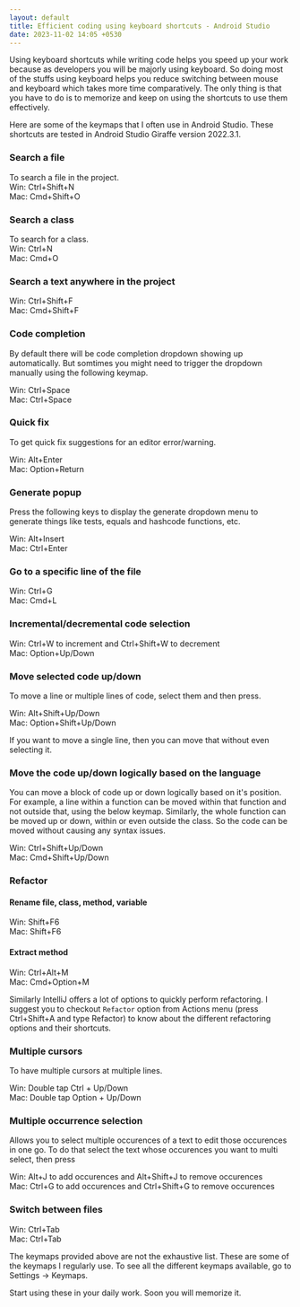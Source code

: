 ```yaml
---
layout: default
title: Efficient coding using keyboard shortcuts - Android Studio
date: 2023-11-02 14:05 +0530
---
```

Using keyboard shortcuts while writing code helps you speed up your work because as developers you will be majorly using keyboard. So doing most of the stuffs using keyboard helps you reduce switching between mouse and keyboard which takes more time comparatively. The only thing is that you have to do is to memorize and keep on using the shortcuts to use them effectively.

Here are some of the keymaps that I often use in Android Studio. These shortcuts are tested in Android Studio Giraffe version 2022.3.1.

### Search a file
To search a file in the project.<br>
Win: Ctrl+Shift+N<br>
Mac: Cmd+Shift+O

### Search a class
To search for a class.<br>
Win: Ctrl+N<br>
Mac: Cmd+O

### Search a text anywhere in the project
Win: Ctrl+Shift+F<br>
Mac: Cmd+Shift+F

### Code completion
By default there will be code completion dropdown showing up automatically. But somtimes you might need to trigger the dropdown manually using the following keymap.

Win: Ctrl+Space<br>
Mac: Ctrl+Space

### Quick fix
To get quick fix suggestions for an editor error/warning.

Win: Alt+Enter<br>
Mac: Option+Return
 
### Generate popup
Press the following keys to display the generate dropdown menu to generate things like tests, equals and hashcode functions, etc.

Win: Alt+Insert<br>
Mac: Ctrl+Enter
 
### Go to a specific line of the file
Win: Ctrl+G<br>
Mac: Cmd+L

### Incremental/decremental code selection
Win: Ctrl+W to increment and Ctrl+Shift+W to decrement<br>
Mac: Option+Up/Down

### Move selected code up/down
To move a line or multiple lines of code, select them and then press.

Win: Alt+Shift+Up/Down<br>
Mac: Option+Shift+Up/Down

If you want to move a single line, then you can move that without even selecting it.

### Move the code up/down logically based on the language
You can move a block of code up or down logically based on it's position. For example, a line within a function can be moved within that function and not outside that, using the below keymap. Similarly, the whole function can be moved up or down, within or even outside the class. So the code can be moved without causing any syntax issues.

Win: Ctrl+Shift+Up/Down<br>
Mac: Cmd+Shift+Up/Down

### Refactor
#### Rename file, class, method, variable
Win: Shift+F6<br>
Mac: Shift+F6

#### Extract method
Win: Ctrl+Alt+M<br>
Mac: Cmd+Option+M

Similarly IntelliJ offers a lot of options to quickly perform refactoring. I suggest you to checkout `Refactor` option from Actions menu (press Ctrl+Shift+A and type Refactor) to know about the different refactoring options and their shortcuts.

### Multiple cursors
To have multiple cursors at multiple lines.

Win: Double tap Ctrl + Up/Down<br>
Mac: Double tap Option + Up/Down

### Multiple occurrence selection
Allows you to select multiple occurences of a text to edit those occurences in one go. To do that select the text whose occurences you want to multi select, then press

Win: Alt+J to add occurences and Alt+Shift+J to remove occurences<br>
Mac: Ctrl+G to add occurences and Ctrl+Shift+G to remove occurences<br>

### Switch between files
Win: Ctrl+Tab<br>
Mac: Ctrl+Tab

The keymaps provided above are not the exhaustive list. These are some of the keymaps I regularly use. To see all the different keymaps available, go to Settings -> Keymaps.

Start using these in your daily work. Soon you will memorize it.